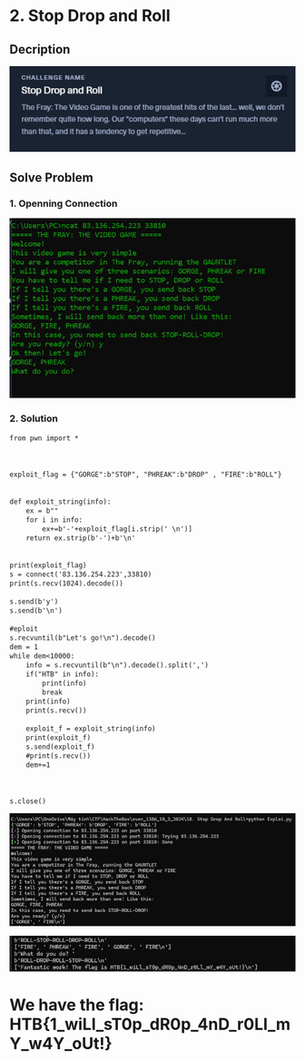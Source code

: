 # 2. Stop Drop and Roll

## Decription

![](./Image/1.PNG)

## Solve Problem

### 1. Openning Connection

![](./Image/2.PNG)



### 2. Solution

```
from pwn import *



exploit_flag = {"GORGE":b"STOP", "PHREAK":b"DROP" , "FIRE":b"ROLL"}


def exploit_string(info):
	ex = b""
	for i in info:
		ex+=b'-'+exploit_flag[i.strip(' \n')]
	return ex.strip(b'-')+b'\n'


print(exploit_flag)
s = connect('83.136.254.223',33810)
print(s.recv(1024).decode())

s.send(b'y')
s.send(b'\n')

#eploit
s.recvuntil(b"Let's go!\n").decode()
dem = 1
while dem<10000:
	info = s.recvuntil(b"\n").decode().split(',')
	if("HTB" in info):
		print(info)
		break
	print(info)
	print(s.recv())

	exploit_f = exploit_string(info)
	print(exploit_f)
	s.send(exploit_f)
	#print(s.recv())
	dem+=1



s.close()
```

![](./Image/3.PNG)

![](./Image/4.PNG)

# We have the flag: HTB{1_wiLl_sT0p_dR0p_4nD_r0Ll_mY_w4Y_oUt!}
